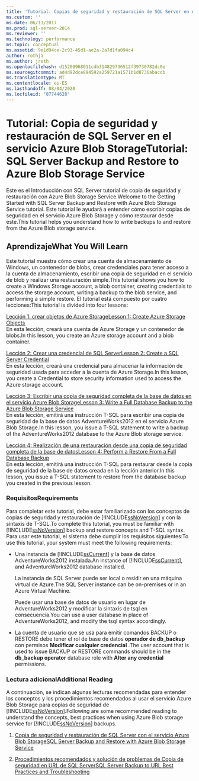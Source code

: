 ```yaml
---
title: 'Tutorial: Copias de seguridad y restauración de SQL Server en el servicio Azure Blob Storage | Microsoft Docs'
ms.custom: ''
ms.date: 06/13/2017
ms.prod: sql-server-2014
ms.reviewer: ''
ms.technology: performance
ms.topic: conceptual
ms.assetid: 9e1d94ce-2c93-45d1-ae2a-2a7d1fa094c4
author: rothja
ms.author: jroth
ms.openlocfilehash: d15200968011cdb314829736512f39730782dc0e
ms.sourcegitcommit: ad4d92dce894592a259721a1571b1d8736abacdb
ms.translationtype: MT
ms.contentlocale: es-ES
ms.lasthandoff: 08/04/2020
ms.locfileid: "87744628"
---
```

# <a name="tutorial-sql-server-backup-and-restore-to-azure-blob-storage-service"></a><span data-ttu-id="326f4-102">Tutorial: Copia de seguridad y restauración de SQL Server en el servicio Azure Blob Storage</span><span class="sxs-lookup"><span data-stu-id="326f4-102">Tutorial: SQL Server Backup and Restore to Azure Blob Storage Service</span></span>
  <span data-ttu-id="326f4-103">Este es el Introducción con SQL Server tutorial de copia de seguridad y restauración con Azure Blob Storage Service.</span><span class="sxs-lookup"><span data-stu-id="326f4-103">Welcome to the Getting Started with SQL Server Backup and Restore with Azure Blob Storage Service tutorial.</span></span> <span data-ttu-id="326f4-104">Este tutorial le ayudará a entender cómo escribir copias de seguridad en el servicio Azure Blob Storage y cómo restaurar desde este.</span><span class="sxs-lookup"><span data-stu-id="326f4-104">This tutorial helps you understand how to write backups to and restore from the Azure Blob storage service.</span></span>  
  
## <a name="what-you-will-learn"></a><span data-ttu-id="326f4-105">Aprendizaje</span><span class="sxs-lookup"><span data-stu-id="326f4-105">What You Will Learn</span></span>  
 <span data-ttu-id="326f4-106">Este tutorial muestra cómo crear una cuenta de almacenamiento de Windows, un contenedor de blobs, crear credenciales para tener acceso a la cuenta de almacenamiento, escribir una copia de seguridad en el servicio de blob y realizar una restauración simple.</span><span class="sxs-lookup"><span data-stu-id="326f4-106">This tutorial shows you how to create a Windows Storage account, a blob container, creating credentials to access the storage account, writing a backup to the blob service, and performing a simple restore.</span></span> <span data-ttu-id="326f4-107">El tutorial está compuesto por cuatro lecciones:</span><span class="sxs-lookup"><span data-stu-id="326f4-107">This tutorial is divided into four lessons:</span></span>  
  
 [<span data-ttu-id="326f4-108">Lección 1: crear objetos de Azure Storage</span><span class="sxs-lookup"><span data-stu-id="326f4-108">Lesson 1: Create Azure Storage Objects</span></span>](../tutorials/lesson-1-create-windows-azure-storage-objects.md)  
 <span data-ttu-id="326f4-109">En esta lección, creará una cuenta de Azure Storage y un contenedor de blobs.</span><span class="sxs-lookup"><span data-stu-id="326f4-109">In this lesson, you create an Azure storage account and a blob container.</span></span>  
  
 [<span data-ttu-id="326f4-110">Lección 2: Crear una credencial de SQL Server</span><span class="sxs-lookup"><span data-stu-id="326f4-110">Lesson 2: Create a SQL Server Credential</span></span>](../tutorials/lesson-2-create-a-sql-server-credential.md)  
 <span data-ttu-id="326f4-111">En esta lección, creará una credencial para almacenar la información de seguridad usada para acceder a la cuenta de Azure Storage.</span><span class="sxs-lookup"><span data-stu-id="326f4-111">In this lesson, you create a Credential to store security information used to access the Azure storage account.</span></span>  
  
 [<span data-ttu-id="326f4-112">Lección 3: Escribir una copia de seguridad completa de la base de datos en el servicio Azure Blob Storage</span><span class="sxs-lookup"><span data-stu-id="326f4-112">Lesson 3: Write a Full Database Backup to the Azure Blob Storage Service</span></span>](../tutorials/lesson-3-write-a-full-database-backup-to-the-windows-azure-blob-storage-service.md)  
 <span data-ttu-id="326f4-113">En esta lección, emitirá una instrucción T-SQL para escribir una copia de seguridad de la base de datos AdventureWorks2012 en el servicio Azure Blob Storage.</span><span class="sxs-lookup"><span data-stu-id="326f4-113">In this lesson, you issue a T-SQL statement to write a backup of the AdventureWorks2012 database to the Azure Blob storage service.</span></span>  
  
 [<span data-ttu-id="326f4-114">Lección 4: Realización de una restauración desde una copia de seguridad completa de la base de datos</span><span class="sxs-lookup"><span data-stu-id="326f4-114">Lesson 4: Perform a Restore From a Full Database Backup</span></span>](../tutorials/lesson-4-perform-a-restore-from-a-full-database-backup.md)  
 <span data-ttu-id="326f4-115">En esta lección, emitirá una instrucción T-SQL para restaurar desde la copia de seguridad de la base de datos creada en la lección anterior.</span><span class="sxs-lookup"><span data-stu-id="326f4-115">In this lesson, you issue a T-SQL statement to restore from the database backup you created in the previous lesson.</span></span>  
  
### <a name="requirements"></a><span data-ttu-id="326f4-116">Requisitos</span><span class="sxs-lookup"><span data-stu-id="326f4-116">Requirements</span></span>  
 <span data-ttu-id="326f4-117">Para completar este tutorial, debe estar familiarizado con los conceptos de copias de seguridad y restauración de [!INCLUDE[ssNoVersion](../includes/ssnoversion-md.md)] y con la sintaxis de T-SQL.</span><span class="sxs-lookup"><span data-stu-id="326f4-117">To complete this tutorial, you must be familiar with [!INCLUDE[ssNoVersion](../includes/ssnoversion-md.md)] backup and restore concepts and T-SQL syntax.</span></span> <span data-ttu-id="326f4-118">Para usar este tutorial, el sistema debe cumplir los requisitos siguientes:</span><span class="sxs-lookup"><span data-stu-id="326f4-118">To use this tutorial, your system must meet the following requirements:</span></span>  
  
-   <span data-ttu-id="326f4-119">Una instancia de [!INCLUDE[ssCurrent](../includes/sscurrent-md.md)] y la base de datos AdventureWorks2012 instalada.</span><span class="sxs-lookup"><span data-stu-id="326f4-119">An instance of [!INCLUDE[ssCurrent](../includes/sscurrent-md.md)], and AdventureWorks2012 database installed.</span></span>  
  
     <span data-ttu-id="326f4-120">La instancia de SQL Server puede ser local o residir en una máquina virtual de Azure.</span><span class="sxs-lookup"><span data-stu-id="326f4-120">The SQL Server instance can be on-premises or in an Azure Virtual Machine.</span></span>  
  
     <span data-ttu-id="326f4-121">Puede usar una base de datos de usuario en lugar de AdventureWorks2012 y modificar la sintaxis de tsql en consecuencia.</span><span class="sxs-lookup"><span data-stu-id="326f4-121">You can use a user database in place of AdventureWorks2012, and modify the tsql syntax accordingly.</span></span>  
  
-   <span data-ttu-id="326f4-122">La cuenta de usuario que se usa para emitir comandos BACKUP o RESTORE debe tener el rol de base de datos **operador de db_backup** con permisos **Modificar cualquier credencial** .</span><span class="sxs-lookup"><span data-stu-id="326f4-122">The user account that is used to issue BACKUP or RESTORE commands should be in the **db_backup operator** database role with **Alter any credential** permissions.</span></span>  
  
### <a name="additional-reading"></a><span data-ttu-id="326f4-123">Lectura adicional</span><span class="sxs-lookup"><span data-stu-id="326f4-123">Additional Reading</span></span>  
 <span data-ttu-id="326f4-124">A continuación, se indican algunas lecturas recomendadas para entender los conceptos y los procedimientos recomendados al usar el servicio Azure Blob Storage para copias de seguridad de [!INCLUDE[ssNoVersion](../includes/ssnoversion-md.md)].</span><span class="sxs-lookup"><span data-stu-id="326f4-124">Following are some recommended reading to understand the concepts, best practices when using Azure Blob storage service for [!INCLUDE[ssNoVersion](../includes/ssnoversion-md.md)] backups.</span></span>  
  
1.  [<span data-ttu-id="326f4-125">Copia de seguridad y restauración de SQL Server con el servicio Azure Blob Storage</span><span class="sxs-lookup"><span data-stu-id="326f4-125">SQL Server Backup and Restore with Azure Blob Storage Service</span></span>](backup-restore/sql-server-backup-and-restore-with-microsoft-azure-blob-storage-service.md)  
  
2.  [<span data-ttu-id="326f4-126">Procedimientos recomendados y solución de problemas de Copia de seguridad en URL de SQL Server</span><span class="sxs-lookup"><span data-stu-id="326f4-126">SQL Server Backup to URL Best Practices and Troubleshooting</span></span>](backup-restore/sql-server-backup-to-url-best-practices-and-troubleshooting.md)  
  
  
